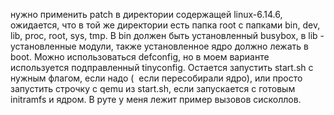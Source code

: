 нужно применить patch в директории содержащей linux-6.14.6, ожидается, что в той же директории есть папка root с папками bin, dev, lib, proc, root, sys, tmp. В bin должен быть установленный busybox, в lib - установленные модули, также установленное ядро должно лежать в boot. Можно использоваться defconfig, но в моем варианте используется подправленный tinyconfig. Остается запустить start.sh с нужным флагом, если надо (  если пересобирали ядро), или просто запустить строчку с qemu из start.sh, если запускается с готовым initramfs и ядром. В руте у меня лежит пример вызовов сисколлов.
